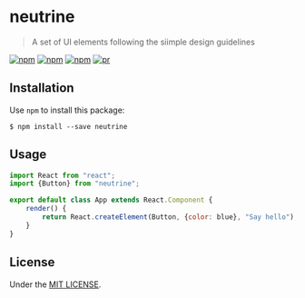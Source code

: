 # neutrine 

> A set of UI elements following the siimple design guidelines

[![npm](https://img.shields.io/npm/v/neutrine.svg?style=flat-square)](https://www.npmjs.com/package/neutrine)
[![npm](https://img.shields.io/npm/dt/neutrine.svg?style=flat-square)](https://www.npmjs.com/package/neutrine)
[![npm](https://img.shields.io/npm/l/neutrine.svg?style=flat-square)](https://github.com/siimple/neutrine)
[![pr](https://img.shields.io/badge/PRs-welcome-brightgreen.svg?style=flat-square)]()

## Installation

Use `npm` to install this package: 

```
$ npm install --save neutrine
```

## Usage

```javascript
import React from "react";
import {Button} from "neutrine";

export default class App extends React.Component {
    render() {
        return React.createElement(Button, {color: blue}, "Say hello");
    }
}
```

## License 

Under the [MIT LICENSE](./LICENSE).

